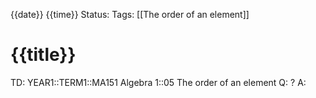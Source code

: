 {{date}} {{time}}
Status: 
Tags: [[The order of an element]]
# {{title}}

TD: YEAR1::TERM1::MA151 Algebra 1::05 The order of an element
Q: 
?
A:
